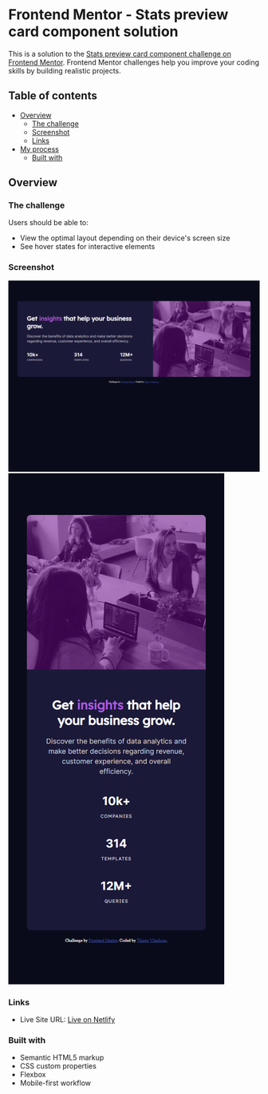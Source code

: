 # Frontend Mentor - Stats preview card component solution

This is a solution to the [Stats preview card component challenge on Frontend Mentor](https://www.frontendmentor.io/challenges/stats-preview-card-component-8JqbgoU62). Frontend Mentor challenges help you improve your coding skills by building realistic projects. 

## Table of contents

- [Overview](#overview)
  - [The challenge](#the-challenge)
  - [Screenshot](#screenshot)
  - [Links](#links)
- [My process](#my-process)
  - [Built with](#built-with)

## Overview

### The challenge

Users should be able to:

- View the optimal layout depending on their device's screen size
- See hover states for interactive elements

### Screenshot

![Desktop](./screenshots/desktop.png)
![Mobile](./screenshots/mobile.png)

### Links

- Live Site URL: [Live on Netlify](https://tender-goldstine-7cf70d.netlify.app/)

### Built with

- Semantic HTML5 markup
- CSS custom properties
- Flexbox
- Mobile-first workflow